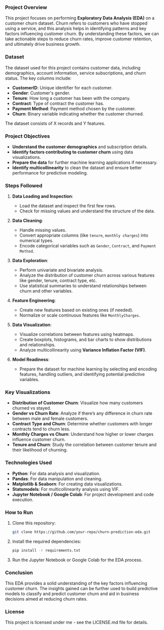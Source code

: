 ### Project Overview

This project focuses on performing **Exploratory Data Analysis (EDA)** on a customer churn dataset. Churn refers to customers who have stopped using a service, and this analysis helps in identifying patterns and key factors influencing customer churn. By understanding these factors, we can take actionable steps to reduce churn rates, improve customer retention, and ultimately drive business growth. 

### Dataset

The dataset used for this project contains customer data, including demographics, account information, service subscriptions, and churn status. The key columns include:
- **CustomerID**: Unique identifier for each customer.
- **Gender**: Customer's gender.
- **Tenure**: How long a customer has been with the company.
- **Contract**: Type of contract the customer has.
- **Payment Method**: Payment method chosen by the customer.
- **Churn**: Binary variable indicating whether the customer churned.

The dataset consists of X records and Y features.

### Project Objectives

- **Understand the customer demographics** and subscription details.
- **Identify factors contributing to customer churn** using data visualizations.
- **Prepare the data** for further machine learning applications if necessary.
- **Identify multicollinearity** to clean the dataset and ensure better performance for predictive modeling.

### Steps Followed

1. **Data Loading and Inspection**:
    - Load the dataset and inspect the first few rows.
    - Check for missing values and understand the structure of the data.

2. **Data Cleaning**:
    - Handle missing values.
    - Convert appropriate columns (like `tenure`, `monthly charges`) into numerical types.
    - Encode categorical variables such as `Gender`, `Contract`, and `Payment Method`.

3. **Data Exploration**:
    - Perform univariate and bivariate analysis.
    - Analyze the distribution of customer churn across various features like gender, tenure, contract type, etc.
    - Use statistical summaries to understand relationships between churn and other variables.

4. **Feature Engineering**:
    - Create new features based on existing ones (if needed).
    - Normalize or scale continuous features like `MonthlyCharges`.

5. **Data Visualization**:
    - Visualize correlations between features using heatmaps.
    - Create boxplots, histograms, and bar charts to show distributions and relationships.
    - Analyze multicollinearity using **Variance Inflation Factor (VIF)**.

6. **Model Readiness**:
    - Prepare the dataset for machine learning by selecting and encoding features, handling outliers, and identifying potential predictive variables.

### Key Visualizations
- **Distribution of Customer Churn**: Visualize how many customers churned vs stayed.
- **Gender vs Churn Rate**: Analyze if there’s any difference in churn rate between male and female customers.
- **Contract Type and Churn**: Determine whether customers with longer contracts tend to churn less.
- **Monthly Charges vs Churn**: Understand how higher or lower charges influence customer churn.
- **Tenure and Churn**: Study the correlation between customer tenure and their likelihood of churning.

### Technologies Used
- **Python**: For data analysis and visualization.
- **Pandas**: For data manipulation and cleaning.
- **Matplotlib & Seaborn**: For creating data visualizations.
- **Statsmodels**: For multicollinearity analysis using VIF.
- **Jupyter Notebook / Google Colab**: For project development and code execution.

### How to Run

1. Clone this repository:  
   ```bash
   git clone https://github.com/your-repo/churn-prediction-eda.git
   ```
2. Install the required dependencies:  
   ```bash
   pip install -r requirements.txt
   ```
3. Run the Jupyter Notebook or Google Colab for the EDA process.

### Conclusion

This EDA provides a solid understanding of the key factors influencing customer churn. The insights gained can be further used to build predictive models to classify and predict customer churn and aid in business decisions aimed at reducing churn rates.

### License

This project is licensed under me - see the LICENSE.md file for details.
